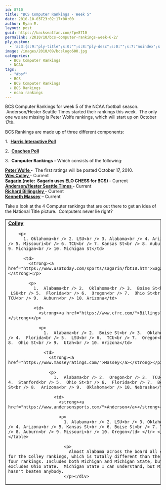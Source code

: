 ```yaml
---
id: 8710
title: "BCS Computer Rankings - Week 5"
date: 2010-10-03T23:02:17+00:00
author: Ryan M.
layout: post
guid: https://backseatfan.com/?p=8710
permalink: /2010/10/bcs-computer-rankings-week-6-2/
ply_custom:
  - 'a:3:{s:9:"ply-title";s:0:"";s:8:"ply-desc";s:0:"";s:7:"noindex";s:0:"";}'
image: /images/2010/09/bcslogo600.jpg
categories:
  - BCS Computer Rankings
  - NCAA
tags:
  - "#bsf"
  - BCS
  - BCS Computer Rankings
  - BCS Rankings
  - ncaa rankings
---
```


<div class="entry">
  <p>
    BCS Computer Rankings for week 5 of the NCAA football season.  Anderson/Hester Seattle Times started their rankings this week.  The only one we are missing is Peter Wolfe rankings, which will start up on October 17th.
  </p>

  <p>
    BCS Rankings are made up of three different components:
  </p>

  <p>
    1.  <strong><a href="https://www.cbssports.com/collegefootball/polls/full/harris">Harris Interactive Poll</a></strong>
  </p>

  <p>
    2.  <strong><a href="http://espn.go.com/college-football/rankings/_/poll/2">Coaches Poll</a></strong>
  </p>

  <p>
    3.  <strong>Computer Rankings – </strong>Which consists of the following:
  </p>

  <p>
    <strong><a href="http://prwolfe.bol.ucla.edu/cfootball/ratings.htm">Peter Wolfe </a></strong>-  The first ratings will be posted October 17, 2010.<br /> <a href="https://www.colleyrankings.com/"><strong>Wes Colley</strong> </a>- Current<br /> <strong><a href="https://www.usatoday.com/sports/sagarin/fbt10.htm">Sagarin </a>(note:  Sagarin uses ELO CHESS for BCS) </strong>- Current<br /> <strong><a href="https://www.andersonsports.com/">Anderson/Hester Seattle Times </a></strong>- Current<br /> <strong><a href="https://www.cfrc.com/">Richard Billingsley </a></strong>- Current<br /> <strong><a href="https://www.masseyratings.com/">Kenneth Massey</a></strong> – Current
  </p>

  <p>
    Take a look at the 4 Computer rankings that are out there to get an idea of the National Title picture.  Computers never lie right?
  </p>

  <table border="1" cellspacing="0" cellpadding="4">
    <tr>
      <td>
        <strong><a href="https://www.colleyrankings.com/">Colley</a></strong></p>

        <p>
          1. Oklahoma<br /> 2. LSU<br /> 3. Alabama<br /> 4. Arizona<br /> 5. Missouri<br /> 6. TCU<br /> 7. Kansas St<br /> 8. Auburn<br /> 9. Michigan<br /> 10. Michigan St</td>

          <td>
            <strong><a href="https://www.usatoday.com/sports/sagarin/fbt10.htm">Sagarin</a></strong></p>

            <p>
              1.  Alabama<br /> 2.  Oklahoma<br /> 3.  Boise St<br /> 4.  LSU<br /> 5.  Florida<br /> 6.  Oregon<br /> 7.  Ohio St<br /> 8.  TCU<br /> 9.  Auburn<br /> 10. Arizona</td>

              <td>
                <strong><a href="https://www.cfrc.com/">Billingsley</a></strong></p>

                <p>
                  1.  Alabama<br /> 2.  Boise St<br /> 3.  Oklahoma<br /> 4.  Florida<br /> 5.  LSU<br /> 6.  TCU<br /> 7.  Oregon<br /> 8.  Ohio St<br /> 9.  Utah<br /> 10. Arizona</td>

                  <td>
                    <strong><a href="https://www.masseyratings.com/">Massey</a></strong></p>

                    <p>
                      1.  Alabama<br /> 2.  Oregon<br /> 3.  TCU<br /> 4.  Stanford<br /> 5.  Ohio St<br /> 6.  Florida<br /> 7.  Boise St<br /> 8.  Arizona<br /> 9.  Oklahoma<br /> 10. Nebraska</td>

                      <td>
                        <strong><a href="https://www.andersonsports.com/">Anderson</a></strong></p>

                        <p>
                          1. Alabama<br /> 2. LSU<br /> 3. Oklahoma<br /> 4. Arizona<br /> 5. Kansas St<br /> 6. Boise St<br /> 7. TCU<br /> 8. Auburn<br /> 9. Missouri<br /> 10. Oregon</td> </tr> </tbody> </table>

                          <p>
                            Almost Alabama across the board all except for the Colley rankings, which is totally different than the other four rankings. Includes both Michigan and Michigan State, but excludes Ohio State.  Michigan State I can understand, but Michigan hasn't beaten anybody.
                          </p></div>

